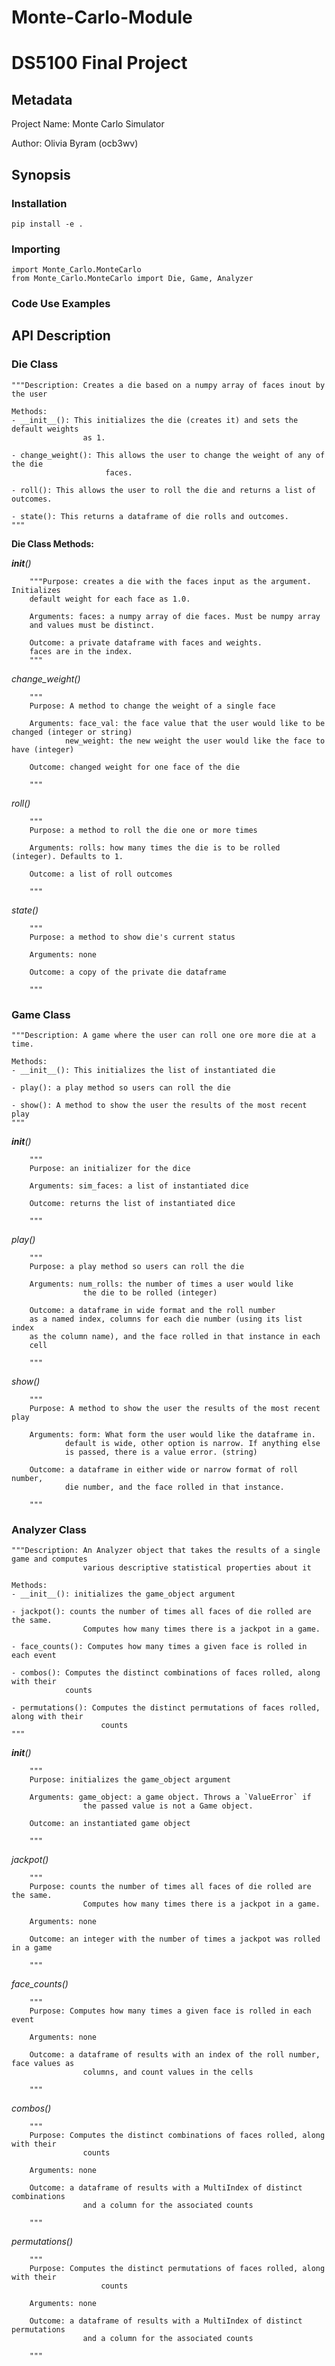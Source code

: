 # Monte-Carlo-Module 
# DS5100 Final Project

## Metadata

Project Name: Monte Carlo Simulator

Author: Olivia Byram (ocb3wv)

## Synopsis

### Installation

```
pip install -e .
```

### Importing

```
import Monte_Carlo.MonteCarlo
from Monte_Carlo.MonteCarlo import Die, Game, Analyzer
```

### Code Use Examples

## API Description

### Die Class

    """Description: Creates a die based on a numpy array of faces inout by the user

    Methods:
    - __init__(): This initializes the die (creates it) and sets the default weights
                    as 1.

    - change_weight(): This allows the user to change the weight of any of the die
                         faces.

    - roll(): This allows the user to roll the die and returns a list of outcomes.

    - state(): This returns a dataframe of die rolls and outcomes. 
    """

**Die Class Methods:**

*__init__()*

        """Purpose: creates a die with the faces input as the argument. Initializes
        default weight for each face as 1.0.

        Arguments: faces: a numpy array of die faces. Must be numpy array
        and values must be distinct.

        Outcome: a private dataframe with faces and weights.
        faces are in the index.
        """

*change_weight()*

        """
        Purpose: A method to change the weight of a single face

        Arguments: face_val: the face value that the user would like to be changed (integer or string)
                new_weight: the new weight the user would like the face to have (integer)

        Outcome: changed weight for one face of the die
    
        """

*roll()*

        """
        Purpose: a method to roll the die one or more times

        Arguments: rolls: how many times the die is to be rolled (integer). Defaults to 1.

        Outcome: a list of roll outcomes
    
        """

*state()*

        """
        Purpose: a method to show die's current status

        Arguments: none

        Outcome: a copy of the private die dataframe
    
        """


### Game Class

    """Description: A game where the user can roll one ore more die at a time.

    Methods:
    - __init__(): This initializes the list of instantiated die

    - play(): a play method so users can roll the die

    - show(): A method to show the user the results of the most recent play
    """

*__init__()*

        """
        Purpose: an initializer for the dice

        Arguments: sim_faces: a list of instantiated dice

        Outcome: returns the list of instantiated dice
    
        """

*play()*

        """
        Purpose: a play method so users can roll the die

        Arguments: num_rolls: the number of times a user would like
                    the die to be rolled (integer)
            
        Outcome: a dataframe in wide format and the roll number
        as a named index, columns for each die number (using its list index
        as the column name), and the face rolled in that instance in each
        cell
    
        """

*show()*

        """
        Purpose: A method to show the user the results of the most recent play

        Arguments: form: What form the user would like the dataframe in.
                default is wide, other option is narrow. If anything else
                is passed, there is a value error. (string)

        Outcome: a dataframe in either wide or narrow format of roll number,
                die number, and the face rolled in that instance.
    
        """

### Analyzer Class

    """Description: An Analyzer object that takes the results of a single game and computes
                    various descriptive statistical properties about it

    Methods:
    - __init__(): initializes the game_object argument

    - jackpot(): counts the number of times all faces of die rolled are the same. 
                    Computes how many times there is a jackpot in a game.

    - face_counts(): Computes how many times a given face is rolled in each event

    - combos(): Computes the distinct combinations of faces rolled, along with their
                counts

    - permutations(): Computes the distinct permutations of faces rolled, along with their
                        counts
    """

*__init__()*

        """
        Purpose: initializes the game_object argument

        Arguments: game_object: a game object. Throws a `ValueError` if
                    the passed value is not a Game object.

        Outcome: an instantiated game object
    
        """

*jackpot()*

        """
        Purpose: counts the number of times all faces of die rolled are the same. 
                    Computes how many times there is a jackpot in a game.
    
        Arguments: none
    
        Outcome: an integer with the number of times a jackpot was rolled in a game
        
        """

*face_counts()*

        """
        Purpose: Computes how many times a given face is rolled in each event
    
        Arguments: none
    
        Outcome: a dataframe of results with an index of the roll number, face values as
                    columns, and count values in the cells
        
        """

*combos()*

        """
        Purpose: Computes the distinct combinations of faces rolled, along with their
                    counts
    
        Arguments: none
    
        Outcome: a dataframe of results with a MultiIndex of distinct combinations
                    and a column for the associated counts
        
        """

*permutations()*

        """
        Purpose: Computes the distinct permutations of faces rolled, along with their
                        counts
    
        Arguments: none
    
        Outcome: a dataframe of results with a MultiIndex of distinct permutations
                    and a column for the associated counts
        
        """
